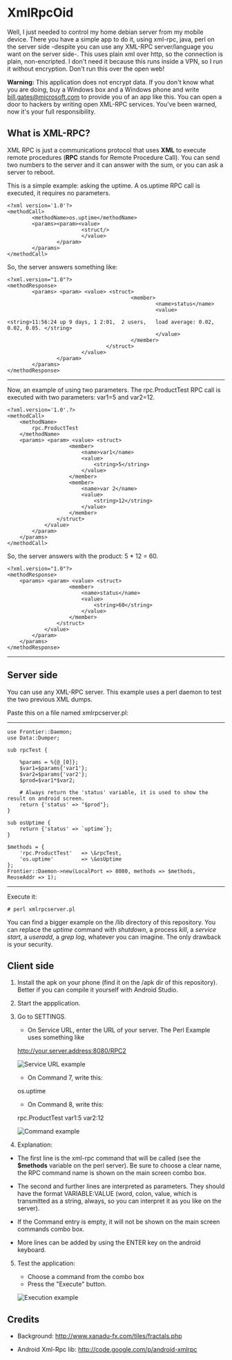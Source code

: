 # XmlRpcOid

Well, I just needed to control my home debian server from my mobile device. There you have a simple app to do it, using xml-rpc, java, perl on the server side -despite you can use any XML-RPC server/language you want on the server side-. This uses plain xml over http, so the connection is plain, non-encripted. I don't need it because this runs inside a VPN, so I run it without encryption. Don't run this over the open web!

**Warning:** This application does not encrypt data. If you don't know what you are doing, buy a Windows box and a Windows phone and write bill.gates@microsoft.com to provide you of an app like this. You can open a door to hackers by writing open XML-RPC services. You've been warned, now it's your full responsibility.

## What is XML-RPC?

XML RPC is just a communications protocol that uses **XML** to execute remote procedures (**RPC** stands for Remote Procedure Call). You can send two numbers to the server and it can answer with the sum, or you can ask a server to reboot.

This is a simple example: asking the uptime. A os.uptime RPC call is executed, it requires no parameters.

    <?xml version='1.0'?>
    <methodCall>
            <methodName>os.uptime</methodName>
            <params><param><value>
                            <struct/>
                            </value>
                    </param>
            </params>
    </methodCall>

So, the server answers something like:

    <?xml.version="1.0"?>
    <methodResponse>
            <params> <param> <value> <struct> 
                                            <member>
                                                    <name>status</name>
                                                    <value>
                                                            <string>11:56:24 up 9 days, 1 2:01,  2 users,   load average: 0.02, 0.02, 0.05. </string>
                                                    </value>
                                            </member>
                                    </struct>
                            </value>
                    </param>
            </params>
    </methodResponse>

---

Now, an example of using two parameters. The rpc.ProductTest RPC call is executed with two parameters: var1=5 and var2=12.

    <?xml.version='1.0'.?>
    <methodCall>
	    <methodName>
		    rpc.ProductTest
	    </methodName>
	    <params> <param> <value> <struct>
					    <member>
						    <name>var1</name>
						    <value>
							    <string>5</string>
						    </value>
					    </member>
					    <member>
						    <name>var 2</name>
						    <value>
							    <string>12</string>
						    </value>
					    </member>
				    </struct>
			    </value>
		    </param>
	    </params>
    </methodCall>

So, the server answers with the product: 5 * 12 = 60.

    <?xml.version="1.0"?>
    <methodResponse>
	    <params> <param> <value> <struct>
					    <member>
						    <name>status</name>
						    <value>
							    <string>60</string>
						    </value>
					    </member>
				    </struct>
			    </value>
		    </param>
	    </params>
    </methodResponse>

---

## Server side

You can use any XML-RPC server. This example uses a perl daemon to test the two previous XML dumps.

Paste this on a file named xmlrpcserver.pl:

---

    use Frontier::Daemon;
    use Data::Dumper;
    
    sub rpcTest {
    
	    %params = %{@_[0]};
	    $var1=$params{'var1'};
	    $var2=$params{'var2'};
	    $prod=$var1*$var2;
    
	    # Always return the 'status' variable, it is used to show the result on android screen.
	    return {'status' => "$prod"};
    }
    
    sub osUptime {
	    return {'status' => `uptime`};
    }
    
    $methods = {
	    'rpc.ProductTest' 	=> \&rpcTest,
	    'os.uptime' 		=> \&osUptime
    };
    Frontier::Daemon->new(LocalPort => 8080, methods => $methods, ReuseAddr => 1);

---

Execute it:

    # perl xmlrpcserver.pl


You can find a bigger example on the /lib directory of this repository. You can replace the *uptime* command with *shutdown*, a process *kill*, a *service start*, a *useradd*, a *grep log*, whatever you can imagine. The only drawback is your security.

## Client side

1. Install the apk on your phone (find it on the /apk dir of this repository). Better if you can compile it yourself with Android Studio.

2. Start the appplication.

3. Go to SETTINGS.

	- On Service URL, enter the URL of your server. The Perl Example uses something like

    http://your.server.address:8080/RPC2

	![Service URL example](https://github.com/rodolfoap/XmlRpcOid/blob/master/web/ServiceURL.png "Service URL example")

	- On Command 7, write this:
	
    os.uptime

	- On Command 8, write this:

    rpc.ProductTest
    var1:5
    var2:12

	![Command example](https://github.com/rodolfoap/XmlRpcOid/blob/master/web/Command8.png "Command entry example")

4. Explanation: 

* The first line is the xml-rpc command that will be called (see the **$methods** variable on the perl server). Be sure to choose a clear name, the RPC command name is shown on the main screen combo box.

* The second and further lines are interpreted as parameters. They should have the format VARIABLE:VALUE (word, colon, value, which is transmitted as a string, always, so you can interpret it as you like on the server).

* If the Command entry is empty, it will not be shown on the main screen commands combo box.

* More lines can be added by using the ENTER key on the android keyboard.

5. Test the application:

	- Choose a command from the combo box
	- Press the "Execute" button.

	![Execution example](https://github.com/rodolfoap/XmlRpcOid/blob/master/web/Screenshot1.png "Execution example")

## Credits

* Background: http://www.xanadu-fx.com/tiles/fractals.php

* Android Xml-Rpc lib: http://code.google.com/p/android-xmlrpc
